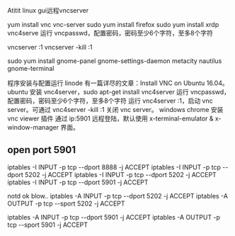 Atitit linux gui远程vncserver


yum install vnc vnc-server
sudo yum install firefox
sudo yum install xrdp vnc4serve
运行 vncpasswd，配置密码，密码至少6个字符，至多8个字符

vncserver :1
vncserver -kill :1

sudo yum  install gnome-panel gnome-settings-daemon metacity nautilus gnome-terminal

程序安装与配置运行
linode 有一篇详尽的文章：Install VNC on Ubuntu 16.04。
ubuntu
安装 vnc4server，sudo apt-get install vnc4server
运行 vncpasswd，配置密码，密码至少6个字符，至多8个字符
运行 vnc4server :1，启动 vnc server。可通过 vnc4server -kill :1 关闭 vnc server。
windows
chrome 安装 vnc viewer 插件
通过 ip:5901 远程登陆，默认使用 x-terminal-emulator & x-window-manager 界面。





## open port  5901
iptables -I INPUT -p tcp --dport 8888 -j ACCEPT
iptables -I INPUT -p tcp --dport 5202 -j ACCEPT
iptables -I INPUT -p tcp --dport 5202 -j ACCEPT
iptables -I INPUT -p tcp --dport 5901 -j ACCEPT
 

notd ok blow..
iptables -A INPUT -p tcp --dport 5202 -j ACCEPT
iptables -A OUTPUT -p tcp --sport 5202 -j ACCEPT

iptables -A INPUT -p tcp --dport 5901 -j ACCEPT
iptables -A OUTPUT -p tcp --sport 5901 -j ACCEPT

